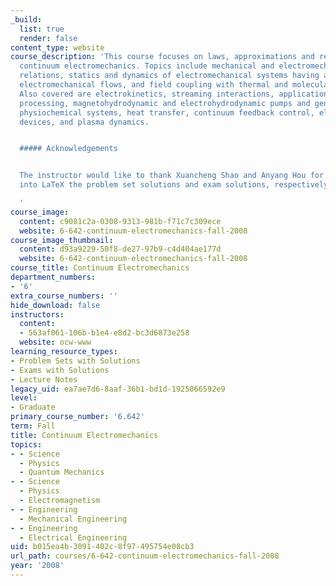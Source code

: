 ```yaml
---
_build:
  list: true
  render: false
content_type: website
course_description: 'This course focuses on laws, approximations and relations of
  continuum electromechanics. Topics include mechanical and electromechanical transfer
  relations, statics and dynamics of electromechanical systems having a static equilibrium,
  electromechanical flows, and field coupling with thermal and molecular diffusion.
  Also covered are electrokinetics, streaming interactions, application to materials
  processing, magnetohydrodynamic and electrohydrodynamic pumps and generators, ferrohydrodynamics,
  physiochemical systems, heat transfer, continuum feedback control, electron beam
  devices, and plasma dynamics.


  ##### Acknowledgements


  The instructor would like to thank Xuancheng Shao and Anyang Hou for transcribing
  into LaTeX the problem set solutions and exam solutions, respectively.

  '
course_image:
  content: c9081c2a-0308-9313-981b-f71c7c309ece
  website: 6-642-continuum-electromechanics-fall-2008
course_image_thumbnail:
  content: d93a9229-50f8-de27-97b9-c4d404ae177d
  website: 6-642-continuum-electromechanics-fall-2008
course_title: Continuum Electromechanics
department_numbers:
- '6'
extra_course_numbers: ''
hide_download: false
instructors:
  content:
  - 563af061-106b-b1e4-e8d2-bc3d6873e258
  website: ocw-www
learning_resource_types:
- Problem Sets with Solutions
- Exams with Solutions
- Lecture Notes
legacy_uid: ea7ae7d6-8aaf-36b1-bd1d-1925066592e9
level:
- Graduate
primary_course_number: '6.642'
term: Fall
title: Continuum Electromechanics
topics:
- - Science
  - Physics
  - Quantum Mechanics
- - Science
  - Physics
  - Electromagnetism
- - Engineering
  - Mechanical Engineering
- - Engineering
  - Electrical Engineering
uid: b015ea4b-3091-402c-8f97-495754e08cb3
url_path: courses/6-642-continuum-electromechanics-fall-2008
year: '2008'
---
```

